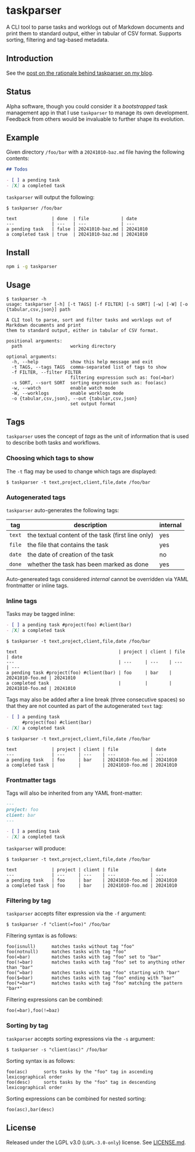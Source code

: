 
# taskparser

A CLI tool to parse tasks and worklogs out of Markdown documents and print
them to standard output, either in tabular of CSV format. Supports sorting,
filtering and tag-based metadata.

## Introduction

See the [post on the rationale behind taskparser on my blog][intro].

[intro]: https://treesandrobots.com/2024/10/taskparser-keep-notes-and-tasks-together.html

## Status

Alpha software, though you could consider it a _bootstrapped_ task management
app in that I use `taskparser` to manage its own development. Feedback from
others would be invaluable to further shape its evolution.

## Example

Given directory `/foo/bar` with a `20241010-baz.md` file having the following
contents:

```markdown
## Todos

- [ ] a pending task
- [X] a completed task
```

`taskparser` will output the following:

```
$ taskparser /foo/bar
```

```
text             | done  | file            | date
---              | ---   | ---             | ---
a pending task   | false | 20241010-baz.md | 20241010
a completed task | true  | 20241010-baz.md | 20241010
```

## Install

```sh
npm i -g taskparser
```

## Usage

```
$ taskparser -h
usage: taskparser [-h] [-t TAGS] [-f FILTER] [-s SORT] [-w] [-W] [-o {tabular,csv,json}] path

A CLI tool to parse, sort and filter tasks and worklogs out of Markdown documents and print
them to standard output, either in tabular of CSV format.

positional arguments:
  path                  working directory

optional arguments:
  -h, --help            show this help message and exit
  -t TAGS, --tags TAGS  comma-separated list of tags to show
  -f FILTER, --filter FILTER
                        filtering expression such as: foo(=bar)
  -s SORT, --sort SORT  sorting expression such as: foo(asc)
  -w, --watch           enable watch mode
  -W, --worklogs        enable worklogs mode
  -o {tabular,csv,json}, --out {tabular,csv,json}
                        set output format
```

## Tags

`taskparser` uses the concept of _tags_ as the unit of information that is used
to describe both tasks and workflows.

### Choosing which tags to show

The `-t` flag may be used to change which tags are displayed:

```
$ taskparser -t text,project,client,file,date /foo/bar
```

### Autogenerated tags

`taskparser` auto-generates the following tags:

| tag | description | internal | 
| --- | --- | --- |
| `text` | the textual content of the task (first line only) | yes |
| `file` | the file that contains the task | yes |
| `date` | the date of creation of the task | no |
| `done` | whether the task has been marked as done | yes |

Auto-genereated tags considered _internal_ cannot be overridden via YAML
frontmatter or inline tags.

### Inline tags

Tasks may be tagged inline:

```markdown 
- [ ] a pending task #project(foo) #client(bar)
- [X] a completed task
```

```
$ taskparser -t text,project,client,file,date /foo/bar
```

```
text                                      | project | client | file            | date
---                                       | ---     | ---    | ---             | ---
a pending task #project(foo) #client(bar) | foo     | bar    | 20241010-foo.md | 20241010
a completed task                          |         |        | 20241010-foo.md | 20241010
```

Tags may also be added after a line break (three consecutive spaces) so that
they are not counted as part of the autogenerated `text` tag:

```markdown 
- [ ] a pending task   
      #project(foo) #client(bar)
- [X] a completed task
```

```
$ taskparser -t text,project,client,file,date /foo/bar
```

```
text             | project | client | file            | date
---              | ---     | ---    | ---             | ---
a pending task   | foo     | bar    | 20241010-foo.md | 20241010
a completed task |         |        | 20241010-foo.md | 20241010
```

### Frontmatter tags

Tags will also be inherited from any YAML front-matter:

```markdown
---
project: foo
client: bar
---

- [ ] a pending task
- [X] a completed task
```

`taskparser` will produce:

```
$ taskparser -t text,project,client,file,date /foo/bar
```

```
text             | project | client | file            | date
---              | ---     | ---    | ---             | ---
a pending task   | foo     | bar    | 20241010-foo.md | 20241010
a completed task | foo     | bar    | 20241010-foo.md | 20241010
```

### Filtering by tag

`taskparser` accepts filter expression via the `-f` argument:

```shell
$ taskparser -f "client(=foo)" /foo/bar
```

Filtering syntax is as follows:

```
foo(isnull)      matches tasks without tag "foo"
foo(notnull)     matches tasks with tag "foo"
foo(=bar)        matches tasks with tag "foo" set to "bar"
foo(!=bar)       matches tasks with tag "foo" set to anything other than "bar"
foo(^=bar)       matches tasks with tag "foo" starting with "bar"
foo($=bar)       matches tasks with tag "foo" ending with "bar"
foo(*=bar*)      matches tasks with tag "foo" matching the pattern "bar*"
```

Filtering expressions can be combined:

```
foo(=bar),foo(!=baz)
```

### Sorting by tag

`taskparser` accepts sorting expressions via the `-s` argument:

```shell
$ taskparser -s "client(asc)" /foo/bar
```

Sorting syntax is as follows:

```
foo(asc)      sorts tasks by the "foo" tag in ascending lexicographical order
foo(desc)     sorts tasks by the "foo" tag in descending lexicographical order
```

Sorting expressions can be combined for nested sorting:

```
foo(asc),bar(desc)
```

## License

Released under the LGPL v3.0 (`LGPL-3.0-only`) license.
See [LICENSE.md](./LICENSE.md).
